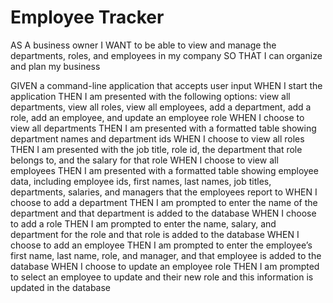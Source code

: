 # Employee Tracker

AS A business owner
I WANT to be able to view and manage the departments, roles, and employees in my company
    SO THAT I can organize and plan my business

GIVEN a command-line application that accepts user input
WHEN I start the application
    THEN I am presented with the following options: view all departments, view all roles, view all employees, add a department, add a role, add an employee, and update an employee role
WHEN I choose to view all departments
    THEN I am presented with a formatted table showing department names and department ids
WHEN I choose to view all roles
    THEN I am presented with the job title, role id, the department that role belongs to, and the salary for that role
WHEN I choose to view all employees
    THEN I am presented with a formatted table showing employee data, including employee ids, first names, last names, job titles, departments, salaries, and managers that the employees report to
WHEN I choose to add a department
    THEN I am prompted to enter the name of the department and that department is added to the database
WHEN I choose to add a role
    THEN I am prompted to enter the name, salary, and department for the role and that role is added to the database
WHEN I choose to add an employee
    THEN I am prompted to enter the employee’s first name, last name, role, and manager, and that employee is added to the database
WHEN I choose to update an employee role
    THEN I am prompted to select an employee to update and their new role and this information is updated in the database